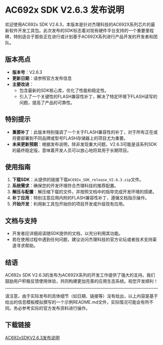 # AC692x SDK V2.6.3 发布说明

欢迎使用AC692x SDK V2.6.3，本版本是针对杰理科技的AC692X系列芯片的最新软件开发工具包。此次发布的SDK标志着对现有硬件平台支持的一个重要里程碑，特别适合于那些正在进行或计划基于AC692X系列进行产品开发的开发者和团队。

## 版本亮点

- **版本号**：V2.6.3
- **更新日期**：请参照官方发布信息
- **主要改进**：
  - 包含最新的SDK核心库，优化了性能和稳定性。
  - 引入了一个关键性的FLASH兼容性补丁，解决了特定环境下FLASH读写的问题，提高了产品的可靠性。
  
## 特别提示

- **重要补丁**：此版本特别强调了一个关于FLASH兼容性的补丁，对于所有正在或将要部署到不同品牌或型号FLASH存储器上的项目尤为重要。
- **未来更新预期**：根据发布说明，除非发现重大问题，V2.6.3可能是该系列SDK的最终稳定版，意味着开发人员可以放心地将其用于长期项目。

## 使用指南

1. **下载SDK**：从提供的链接下载`AC692x_SDK_release_V2.6.3.zip`文件。
2. **系统需求**：确保您的开发环境符合杰理科技的推荐配置。
3. **解压与配置**：解压缩下载的文件，并按照文档中的指导完成开发环境的搭建。
4. **补丁应用**：特别注意应用内附的FLASH兼容性补丁，遵循文档指示操作。
5. **开始开发**：利用新工具包开始你的项目开发或升级现有应用。

## 文档与支持

- 开发者应详细阅读随SDK提供的文档，以充分利用其功能。
- 若在使用过程中遇到任何问题，建议访问杰理科技的官方论坛或者技术支持渠道寻求帮助。

## 结语

AC692x SDK V2.6.3的发布为AC692X系列的开发工作提供了强大的支持。我们鼓励用户积极反馈使用体验，共同构建更加完善的应用生态系统。祝您开发顺利！

---

请注意，由于实际发布的具体细节（如日期、链接等）没有给出，以上内容是基于给出的信息模板模拟撰写的一个示例README.md文件，实际情况可能会有所不同。务必参考实际的官方发布资料进行操作。

## 下载链接

[AC692xSDKV2.6.3发布说明](https://pan.quark.cn/s/3f0ece62e05e)